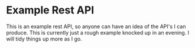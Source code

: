 # Example Rest API

This is an example rest API, so anyone can have an idea of the API's I can produce. This is currently just a rough example knocked up in an evening. I will tidy things up more as I go. 